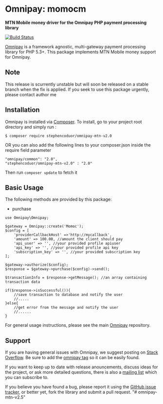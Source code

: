 # Omnipay: momocm

**MTN Mobile money driver for the Omnipay PHP payment processing library**

[![Build Status](https://travis-ci.org/thephpleague/omnipay-common.svg?branch=master)](https://travis-ci.org/larrytech7/omnipay-momocm)
<!--[![Latest Stable Version](https://poser.pugx.org/omnipay/2c2p/version.png)](https://packagist.org/packages/omnipay/2c2p)-->
<!--[![Total Downloads](https://poser.pugx.org/omnipay/2c2p/d/total.png)](https://packagist.org/packages/omnipay/2c2p)-->

[Omnipay](https://github.com/thephpleague/omnipay) is a framework agnostic, multi-gateway payment
processing library for PHP 5.3+. This package implements MTN Mobile money support for Omnipay.

## Note

This release is scurrently unstable but will soon be released on a stable branch when the fix is applied. If you seek to use this package urgently, please contact author me

## Installation

Omnipay is installed via [Composer](http://getcomposer.org/). 
To install, go to your project root directory and simply run :

    $ composer require stephencoduor/omnipay-mtn-v2.0

OR you can also add the following lines to your composer.json inside the require field parameter
```
"omnipay/common": "2.0",
"stephencoduor/omnipay-mtn-v2.0" : "2.0"
```
Then run ```composer update``` to fetch it

## Basic Usage

The following methods are provided by this package:

+ purchase

```
use Omnipay\Omnipay;

$gateway = Omnipay::create('Momoc');
$config = [
    'providerCallbackHost' =>'http://mycallback',
    'amount' => 100.00, //amount the client should pay
    'api_user' => '', //your provided profile apiuser
    'api_key' => '', //your provided profile api key
    'subscription_key' => '', //your provided subscription key
];

$gateway->authorize($config);
$response = $gateway->purchase($config)->send();

$transactionInfo = $response->getMessage(); //an array containing transaction data

if($response->isSuccessful()){
    //save transaction to database and notify the user
    //.....
}else{
    //get error from the message and notify the user
    //......
}
```
For general usage instructions, please see the main [Omnipay](https://github.com/thephpleague/omnipay)
repository.


## Support

If you are having general issues with Omnipay, we suggest posting on
[Stack Overflow](http://stackoverflow.com/). Be sure to add the
[omnipay tag](http://stackoverflow.com/questions/tagged/omnipay) so it can be easily found.

If you want to keep up to date with release anouncements, discuss ideas for the project,
or ask more detailed questions, there is also a [mailing list](https://groups.google.com/forum/#!forum/omnipay) which
you can subscribe to.

If you believe you have found a bug, please report it using the [GitHub issue tracker](https://github.com/dilab/omnipay-2c2p/issues),
or better yet, fork the library and submit a pull request.
"# omnipay-mtn-v2.5" 
